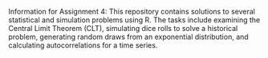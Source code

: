 Information for Assignment 4:
This repository contains solutions to several statistical and simulation problems using R. The tasks include examining the Central Limit Theorem (CLT), simulating dice rolls to solve a historical problem, generating random draws from an exponential distribution, and calculating autocorrelations for a time series.
